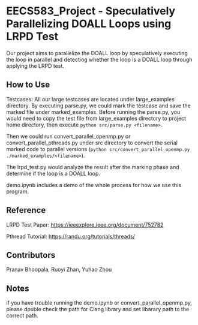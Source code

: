 # EECS583_Project - Speculatively Parallelizing DOALL Loops using LRPD Test

Our project aims to parallelize the DOALL loop by speculatively executing the loop in parallel and detecting whether the loop is a DOALL loop through applying the LRPD test.

## How to Use

Testcases: All our large testcases are located under large_examples directory. By executing parse.py, we could mark the testcase and save the marked file under marked_examples. Before running the parse.py, you would need to copy the test file from large_examples directory to project home directory, then execute `python src/parse.py <filename>`.

Then we could run convert_parallel_openmp.py or convert_parallel_pthreads.py under src directory to convert the serial marked code to parallel versions (`python src/convert_parallel_openmp.py ./marked_examples/<filename>`).

The lrpd_test.py would analyze the result after the marking phase and determine if the loop is a DOALL loop.

demo.ipynb includes a demo of the whole process for how we use this program.

## Reference

LRPD Test Paper: https://ieeexplore.ieee.org/document/752782

Pthread Tutorial: https://randu.org/tutorials/threads/

## Contributors

Pranav Bhoopala, Ruoyi Zhan, Yuhao Zhou

## Notes

if you have trouble running the demo.ipynb or convert_parallel_openmp.py, please double check the path for Clang library and set libarary path to the correct path.
